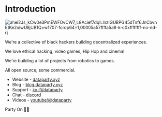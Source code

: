 # Introduction


![ahei2Js_kCw0e3PmEWFOvCW7_L8Acief7dqlLlnzlGUBPG45dTnf6JnCbvnEtKe2oiwU8jUB1Q=w1707-fcrop64=1,00005a57ffffa5a8-k-c0xffffffff-no-nd-rj](https://user-images.githubusercontent.com/662932/211142416-bf4dbecf-7f61-4449-a11e-7a642631c11c.jpeg)



We're a collective of black hackers building decentralized experiences.

We love ethical hacking, video games, Hip Hop and cinema!

We're building a lot of projects from robotics to games.

All open source, some commercial.

 * Website - [dataparty.xyz](https://dataparty.xyz)
 * Blog - [blog.dataparty.xyz](https://blog.dataparty.xyz)
 * Support - [ko-fi/dataparty](https://ko-fi.com/dataparty)
 * Chat - [discord](https://discord.gg/JrYQ3f4Pxz)
 * Videos - [youtube/@dataparty](https://www.youtube.com/@dataparty)

Party On 🤘🏿
